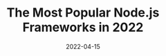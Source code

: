 ---
date: 2022-04-15
draft: true
publisher: stackdiary
tags:
  - nodejs
  - frameworks
target_url: https://stackdiary.com/node-js-frameworks/
title: "The Most Popular Node.js Frameworks in 2022"
---